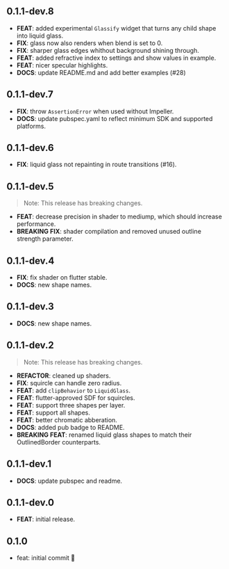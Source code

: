 ## 0.1.1-dev.8

 - **FEAT**: added experimental `Glassify` widget that turns any child shape into liquid glass.
 - **FIX**: glass now also renders when blend is set to 0.
 - **FIX**: sharper glass edges whithout background shining through.
 - **FEAT**: added refractive index to settings and show values in example.
 - **FEAT**: nicer specular highlights.
 - **DOCS**: update README.md and add better examples (#28)

## 0.1.1-dev.7

 - **FIX**: throw `AssertionError` when used without Impeller.
 - **DOCS**: update pubspec.yaml to reflect minimum SDK and supported platforms.

## 0.1.1-dev.6

 - **FIX**: liquid glass not repainting in route transitions (#16).

## 0.1.1-dev.5

> Note: This release has breaking changes.

 - **FEAT**: decrease precision in shader to mediump, which should increase performance.
 - **BREAKING** **FIX**: shader compilation and removed unused outline strength parameter.

## 0.1.1-dev.4

 - **FIX**: fix shader on flutter stable.
 - **DOCS**: new shape names.

## 0.1.1-dev.3

 - **DOCS**: new shape names.

## 0.1.1-dev.2

> Note: This release has breaking changes.

 - **REFACTOR**: cleaned up shaders.
 - **FIX**: squircle can handle zero radius.
 - **FEAT**: add `clipBehavior` to `LiquidGlass`.
 - **FEAT**: flutter-approved SDF for squircles.
 - **FEAT**: support three shapes per layer.
 - **FEAT**: support all shapes.
 - **FEAT**: better chromatic abberation.
 - **DOCS**: added pub badge to README.
 - **BREAKING** **FEAT**: renamed liquid glass shapes to match their OutlinedBorder counterparts.

## 0.1.1-dev.1

 - **DOCS**: update pubspec and readme.

## 0.1.1-dev.0

 - **FEAT**: initial release.

## 0.1.0

- feat: initial commit 🎉
